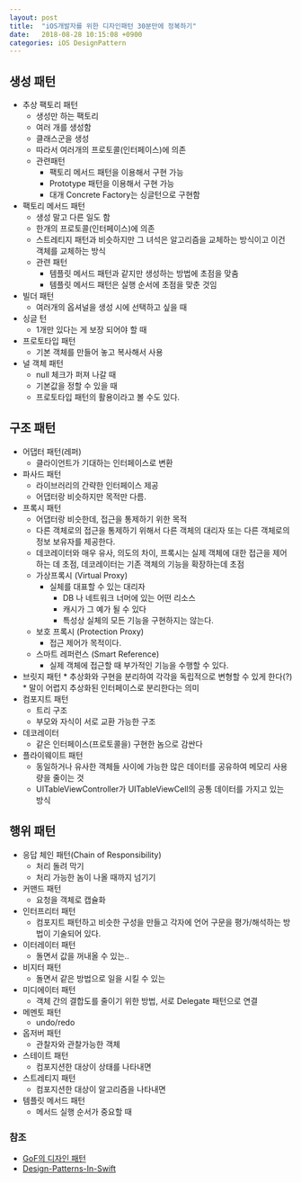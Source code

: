 ```yaml
---
layout: post
title:  "iOS개발자를 위한 디자인패턴 30분만에 정복하기"
date:   2018-08-28 10:15:08 +0900
categories: iOS DesignPattern
---
```


## 생성 패턴

* 추상 팩토리 패턴
    * 생성만 하는 팩토리
    * 여러 개를 생성함
    * 클래스군을 생성
    * 따라서 여러개의 프로토콜(인터페이스)에 의존
    * 관련패턴
        * 팩토리 메서드 패턴을 이용해서 구현 가능
        * Prototype 패턴을 이용해서 구현 가능
        * 대개 Concrete Factory는 싱글턴으로 구현함
* 팩토리 메서드 패턴
    * 생성 말고 다른 일도 함
    * 한개의 프로토콜(인터페이스)에 의존
    * 스트레티지 패턴과 비슷하지만 그 녀석은 알고리즘을 교체하는 방식이고 이건 객체를 교체하는 방식
    * 관련 패턴
        * 템플릿 메서드 패턴과 같지만 생성하는 방법에 초점을 맞춤
        * 템플릿 메서드 패턴은 실행 순서에 초점을 맞춘 것임
* 빌더 패턴
    * 여러개의 옵셔널을 생성 시에 선택하고 싶을 때
* 싱글 턴
    * 1개만 있다는 게 보장 되어야 할 때
* 프로토타입 패턴
    * 기본 객체를 만들어 놓고 복사해서 사용
* 널 객체 패턴
    * null 체크가 퍼져 나갈 때
    * 기본값을 정할 수 있을 때
    * 프로토타입 패턴의 활용이라고 볼 수도 있다.

## 구조 패턴

* 어댑터 패턴(레퍼)
    * 클라이언트가 기대하는 인터페이스로 변환
* 파사드 패턴
    * 라이브러리의 간략한 인터페이스 제공
    * 어댑터랑 비슷하지만 목적만 다름.
* 프록시 패턴
    * 어댑터랑 비슷한데, 접근을 통제하기 위한 목적
    * 다른 객체로의 접근을 통제하기 위해서 다른 객체의 대리자 또는 다른 객체로의 정보 보유자를 제공한다.
    * 데코레이터와 매우 유사, 의도의 차이, 프록시는 실제 객체에 대한 접근을 제어하는 데 초점, 데코레이터는 기존 객체의 기능을 확장하는데 초점
    * 가상프록시 (Virtual Proxy)
        * 실체를 대표할 수 있는 대리자
            * DB 나 네트워크 너머에 있는 어떤 리소스
            * 캐시가 그 예가 될 수 있다
            * 특성상 실체의 모든 기능을 구현하지는 않는다.
    * 보호 프록시 (Protection Proxy)
        * 접근 제어가 목적이다.
    * 스마트 레퍼런스 (Smart Reference)
        * 실제 객체에 접근할 때 부가적인 기능을 수행할 수 있다.
* 브릿지 패턴
        * 추상화와 구현을 분리하여 각각을 독립적으로 변형할 수 있게 한다(?)
        * 말이 어렵지 추상화된 인터페이스로 분리한다는 의미
* 컴포지트 패턴
    * 트리 구조
    * 부모와 자식이 서로 교환 가능한 구조
* 데코레이터
    * 같은 인터페이스(프로토콜을) 구현한 놈으로 감싼다
* 플라이웨이트 패턴
    * 동일하거나 유사한 객체들 사이에 가능한 많은 데이터를 공유하여 메모리 사용량을 줄이는 것
    * UITableViewController가 UITableViewCell의 공통 데이터를 가지고 있는 방식

## 행위 패턴
* 응답 체인 패턴(Chain of Responsibility)
    * 처리 돌려 막기
    * 처리 가능한 놈이 나올 때까지 넘기기
* 커맨드 패턴
    * 요청을 객체로 캡슐화
* 인터프리터 패턴
    * 컴포지트 패턴하고 비슷한 구성을 만들고 각자에 언어 구문을 평가/해석하는 방법이 기술되어 있다.
* 이터레이터 패턴
    * 돌면서 값을 꺼내올 수 있는..
* 비지터 패턴
    * 돌면서 같은 방법으로 일을 시킬 수 있는
* 미디에이터 패턴
    * 객체 간의 결합도를 줄이기 위한 방법, 서로 Delegate 패턴으로 연결
* 메멘토 패턴
    * undo/redo
* 옵저버 패턴
    * 관찰자와 관찰가능한 객체
* 스테이트 패턴
    * 컴포지션한 대상이 상태를 나타내면
* 스트레티지 패턴
    * 컴포지션한 대상이 알고리즘을 나타내면
* 템플릿 메서드 패턴
    * 메서드 실행 순서가 중요할 때





### 참조
* [GoF의 디자인 패턴](https://g.co/kgs/65woDF)
* [Design-Patterns-In-Swift](https://github.com/ochococo/Design-Patterns-In-Swift)